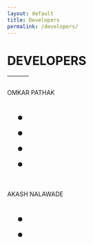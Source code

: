 ```yaml
---
layout: default
title: Developers
permalink: /developers/
---
```


<div class="section">
    <div class="container">
        <div class="col-lg-12 col-md-12 col-sm-12 col-xs-12 text-center">
          <h1>DEVELOPERS</h1>
          <hr style="max-width:50px;">
        </div>
        <div class="col-lg-12 col-md-12 col-sm-12 col-xs-12 text-center" style="margin-top: 3%">
            <div class="col-lg-6 col-md-6 col-sm-12 col-xs-12">
                <div class="thumbnail" style="padding: 0">
                    <img src="{{ "public/images/omkarpathak.jpg" | relative_url }}" class="img-responsive" alt="">
                    <div class="caption text-center caption-title">
                      <p>OMKAR PATHAK</p>
                    </div>
                    <div class="caption text-center">
                        <ul class="nav navbar-nav col-lg-12 col-md-12 col-sm-12 col-xs-12 text-center" style="font-size: 30px;">
                            <li class="social col-lg-3 col-md-3 col-sm-3 col-xs-3">
                              <a href="https://omkarpathak.in">
                                <span class="glyphicon glyphicon-globe"></span>
                              </a>
                            </li>
                            <li class="social col-lg-3 col-md-3 col-sm-3 col-xs-3">
                              <a href="https://github.com/OmkarPathak">
                                <i class="fa fa-github"></i>
                              </a>
                            </li>
                            <li class="social col-lg-3 col-md-3 col-sm-3 col-xs-3">
                              <a href="https://www.facebook.com/omkarpathak27">
                                <i class="fa fa-facebook"></i>
                              </a>
                            </li>
                            <li class="social col-lg-3 col-md-3 col-sm-3 col-xs-3">
                              <a href="https://www.instagram.com/omkarpathak27">
                                <i class="fa fa-instagram"></i>
                              </a>
                            </li>
                        </ul>
                    </div>
                </div>
            </div>
            <div class="col-lg-6 col-md-6 col-sm-12 col-xs-12">
                <div class="thumbnail" style="padding: 0">
                    <img src="{{ "public/images/akashnalawade.jpg" | relative_url }}" class="img-responsive" alt="">
                    <div class="caption text-center caption-title">
                      <p>AKASH NALAWADE</p>
                    </div>
                    <div class="caption text-center">
                        <ul class="nav navbar-nav col-lg-12 col-md-12 col-sm-12 col-xs-12 text-center" style="font-size: 30px;">
                            <li class="social col-lg-6 col-md-6 col-sm-6 col-xs-6">
                              <a href="https://github.com/AkashNalawade">
                                <i class="fa fa-github"></i>
                              </a>
                            </li>
                            <li class="social col-lg-6 col-md-6 col-sm-6 col-xs-6">
                              <a href="https://www.facebook.com/akash.nalawade.39">
                                <i class="fa fa-facebook"></i>
                              </a>
                            </li>
                        </ul>
                    </div>
                </div>
            </div>
        </div>
    </div>
</div>

